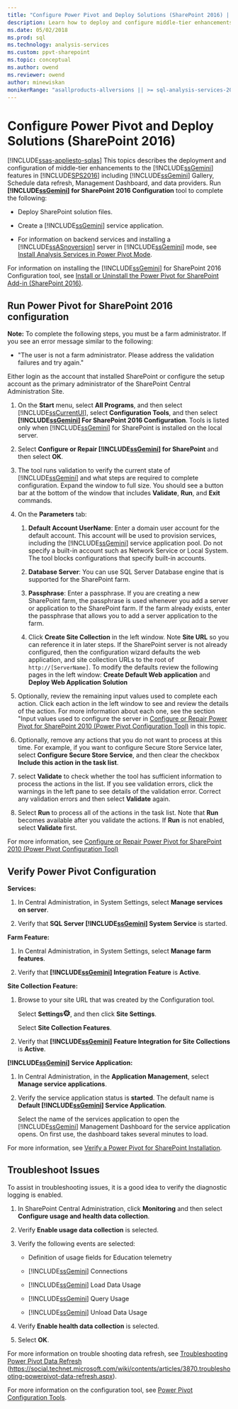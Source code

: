 ```yaml
---
title: "Configure Power Pivot and Deploy Solutions (SharePoint 2016) | Microsoft Docs"
description: Learn how to deploy and configure middle-tier enhancements to the Power Pivot features in SharePoint Server 2016.
ms.date: 05/02/2018
ms.prod: sql
ms.technology: analysis-services
ms.custom: ppvt-sharepoint
ms.topic: conceptual
ms.author: owend
ms.reviewer: owend
author: minewiskan
monikerRange: "asallproducts-allversions || >= sql-analysis-services-2016"
---
```

# Configure Power Pivot and Deploy Solutions (SharePoint 2016)
[!INCLUDE[ssas-appliesto-sqlas](../../includes/ssas-appliesto-sqlas.md)]
  This topics describes the deployment and configuration of middle-tier enhancements to the [!INCLUDE[ssGemini](../../includes/ssgemini-md.md)] features in [!INCLUDE[SPS2016](../../includes/sps2016-md.md)] including [!INCLUDE[ssGemini](../../includes/ssgemini-md.md)] Gallery, Schedule data refresh, Management Dashboard, and data providers. Run **[!INCLUDE[ssGemini](../../includes/ssgemini-md.md)] for SharePoint 2016 Configuration** tool to complete the following:  
  
-   Deploy SharePoint solution files.  
  
-   Create a [!INCLUDE[ssGemini](../../includes/ssgemini-md.md)] service application.  
  
-   For information on backend services and installing a [!INCLUDE[ssASnoversion](../../includes/ssasnoversion-md.md)] server in [!INCLUDE[ssGemini](../../includes/ssgemini-md.md)] mode, see [Install Analysis Services in Power Pivot Mode](../../../analysis-services/instances/install-windows/install-analysis-services-in-power-pivot-mode.md).  
  
 For information on installing the [!INCLUDE[ssGemini](../../includes/ssgemini-md.md)] for SharePoint 2016 Configuration tool, see [Install or Uninstall the Power Pivot for SharePoint Add-in (SharePoint 2016)](../../../analysis-services/instances/install-windows/install-or-uninstall-the-power-pivot-for-sharepoint-add-in-sharepoint-2016.md).  
  
##  <a name="bkmk_run_configuration_tool"></a> Run Power Pivot for SharePoint 2016 configuration  
 **Note:** To complete the following steps, you must be a farm administrator. If you see an error message similar to the following:  
  
-   "The user is not a farm administrator. Please address the validation failures and try again."  
  
 Either login as the account that installed SharePoint or configure the setup account as the primary administrator of the SharePoint Central Administration Site.  
  
1.  On the **Start** menu, select **All Programs**, and then select [!INCLUDE[ssCurrentUI](../../includes/sscurrentui-md.md)], select **Configuration Tools**, and then select **[!INCLUDE[ssGemini](../../includes/ssgemini-md.md)] For SharePoint 2016 Configuration**. Tools is listed only when [!INCLUDE[ssGemini](../../includes/ssgemini-md.md)] for SharePoint is installed on the local server.  
  
2.  Select **Configure or Repair [!INCLUDE[ssGemini](../../includes/ssgemini-md.md)] for SharePoint** and then select **OK**.  
  
3.  The tool runs validation to verify the current state of [!INCLUDE[ssGemini](../../includes/ssgemini-md.md)] and what steps are required to complete configuration. Expand the window to full size. You should see a button bar at the bottom of the window that includes **Validate**, **Run**, and **Exit** commands.  
  
4.  On the **Parameters** tab:  
  
    1.  **Default Account UserName**: Enter a domain user account for the default account. This account will be used to provision services, including the [!INCLUDE[ssGemini](../../includes/ssgemini-md.md)] service application pool. Do not specify a built-in account such as Network Service or Local System. The tool blocks configurations that specify built-in accounts.  
  
    2.  **Database Server**: You can use SQL Server Database engine that is supported for the SharePoint farm.  
  
    3.  **Passphrase**: Enter a passphrase. If you are creating a new SharePoint farm, the passphrase is used whenever you add a server or application to the SharePoint farm. If the farm already exists, enter the passphrase that allows you to add a server application to the farm.  
  
    4.  Click **Create Site Collection** in the left window. Note **Site URL** so you can reference it in later steps. If the SharePoint server is not already configured, then the configuration wizard defaults the web application, and site collection URLs to the root of `http://[ServerName]`. To modify the defaults review the following pages in the left window: **Create Default Web application** and **Deploy Web Application Solution**  
  
5.  Optionally, review the remaining input values used to complete each action. Click each action in the left window to see and review the details of the action. For more information about each one, see the section "Input values used to configure the server in [Configure or Repair Power Pivot for SharePoint 2010 (Power Pivot Configuration Tool)](https://msdn.microsoft.com/d61f49c5-efaa-4455-98f2-8c293fa50046) in this topic.  
  
6.  Optionally, remove any actions that you do not want to process at this time. For example, if you want to configure Secure Store Service later, select **Configure Secure Store Service**, and then clear the checkbox **Include this action in the task list**.  
  
7.  select **Validate** to check whether the tool has sufficient information to process the actions in the list. If you see validation errors, click the warnings in the left pane to see details of the validation error. Correct any validation errors and then select **Validate** again.  
  
8.  Select **Run** to process all of the actions in the task list. Note that **Run** becomes available after you validate the actions. If **Run** is not enabled, select **Validate** first.  
  
 For more information, see [Configure or Repair Power Pivot for SharePoint 2010 (Power Pivot Configuration Tool)](https://msdn.microsoft.com/d61f49c5-efaa-4455-98f2-8c293fa50046)  
  
##  <a name="bkmk_verify_powerpivot"></a> Verify Power Pivot Configuration  
 **Services:**  
  
1.  In Central Administration, in System Settings, select **Manage services on server**.  
  
2.  Verify that **SQL Server [!INCLUDE[ssGemini](../../includes/ssgemini-md.md)] System Service** is started.  
  
 **Farm Feature:**  
  
1.  In Central Administration, in System Settings, select **Manage farm features**.  
  
2.  Verify that **[!INCLUDE[ssGemini](../../includes/ssgemini-md.md)] Integration Feature** is **Active**.  
  
 **Site Collection Feature:**  
  
1.  Browse to your site URL that was created by the Configuration tool.  
  
     Select **Settings**![SharePoint Settings](../../../analysis-services/media/as-sharepoint2013-settings-gear.gif "SharePoint Settings"), and then click **Site Settings**.  
  
     Select **Site Collection Features**.  
  
2.  Verify that **[!INCLUDE[ssGemini](../../includes/ssgemini-md.md)] Feature Integration for Site Collections** is **Active**.  
  
 **[!INCLUDE[ssGemini](../../includes/ssgemini-md.md)] Service Application:**  
  
1.  In Central Administration, in the **Application Management**, select **Manage service applications**.  
  
2.  Verify the service application status is **started**. The default name is **Default [!INCLUDE[ssGemini](../../includes/ssgemini-md.md)] Service Application**.  
  
     Select the name of the services application to open the [!INCLUDE[ssGemini](../../includes/ssgemini-md.md)] Management Dashboard for the service application opens. On first use, the dashboard takes several minutes to load.  
  
 For more information, see [Verify a Power Pivot for SharePoint Installation](../../../analysis-services/instances/install-windows/verify-a-power-pivot-for-sharepoint-installation.md).  
  
##  <a name="bkmk_troubleshoot_issues"></a> Troubleshoot Issues  
 To assist in troubleshooting issues, it is a good idea to verify the diagnostic logging is enabled.  
  
1.  In SharePoint Central Administration, click **Monitoring** and then select **Configure usage and health data collection**.  
  
2.  Verify **Enable usage data collection** is selected.  
  
3.  Verify the following events are selected:  
  
    -   Definition of usage fields for Education telemetry  
  
    -   [!INCLUDE[ssGemini](../../includes/ssgemini-md.md)] Connections  
  
    -   [!INCLUDE[ssGemini](../../includes/ssgemini-md.md)] Load Data Usage  
  
    -   [!INCLUDE[ssGemini](../../includes/ssgemini-md.md)] Query Usage  
  
    -   [!INCLUDE[ssGemini](../../includes/ssgemini-md.md)] Unload Data Usage  
  
4.  Verify **Enable health data collection** is selected.  
  
5.  Select **OK**.  
  
 For more information on trouble shooting data refresh, see [Troubleshooting Power Pivot Data Refresh](https://social.technet.microsoft.com/wiki/contents/articles/3870.troubleshooting-powerpivot-data-refresh.aspx) (https://social.technet.microsoft.com/wiki/contents/articles/3870.troubleshooting-powerpivot-data-refresh.aspx).  
  
 For more information on the configuration tool, see [Power Pivot Configuration Tools](../../power-pivot-for-sharepoint-ssas.md).  
  
